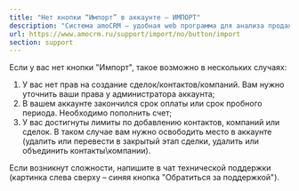 ```yaml
---
title: "Нет кнопки “Импорт” в аккаунте — ИМПОРТ"
description: "Система amoCRM – удобная web программа для анализа продаж, доступная в режиме online из любой точки мира! Подробности узнавайте по указанным на сайте телефонам в Москве."
url: https://www.amocrm.ru/support/import/no/button/import
section: support
---
```


Если у вас нет кнопки "Импорт", такое возможно в нескольких случаях:

1. У вас нет прав на создание сделок/контактов/компаний. Вам нужно уточнить ваши права у администратора аккаунта;
2. В вашем аккаунте закончился срок оплаты или срок пробного периода. Необходимо пополнить счет;
3. У вас достигнуты лимиты по добавлению контактов, компаний или сделок. В таком случае вам нужно освободить место
   в аккаунте (удалить или перевести в закрытый этап сделки, удалить или объединить
   контакты\компании).

Если возникнут сложности, напишите в чат технической поддержки (картинка слева сверху – синяя кнопка "Обратиться за
поддержкой").